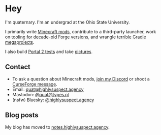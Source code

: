 # Hey

I'm quaternary. I'm an undergrad at the Ohio State University.

I primarily write [Minecraft mods](https://www.curseforge.com/members/quat1024/projects), contribute to a third-party launcher, work on [tooling for decade-old Forge versions](https://github.com/CrackedPolishedBlackstoneBricksMC/voldeloom), and wrangle [terrible Gradle megaprojects](https://github.com/quat1024/AutoThirdPerson).

I also build [Portal 2 tests](https://steamcommunity.com/id/quaternary/myworkshopfiles/) and take [pictures](/photos).

## Contact

* To ask a question about Minecraft mods, [join my Discord](/discord) or shoot a [CurseForge message](https://www.curseforge.com/members/quat1024/projects).
* Email: [quat@highlysuspect.agency](mailto:quat@highlysuspect.agency)
* Mastodon: <a rel="me" href="https://types.pl/@quat">@quat@types.pl</a>
* (nsfw) Bluesky: <a rel="me" href="https://bsky.app/profile/highlysuspect.agency">@highlysuspect.agency</a>

## Blog posts

My blog has moved to [notes.highlysuspect.agency](https://notes.highlysuspect.agency/blog/).